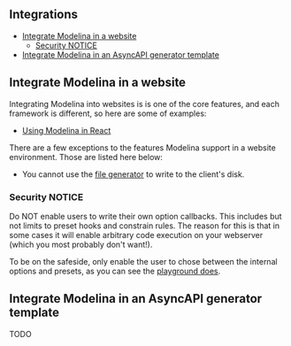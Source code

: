 ## Integrations

<!-- toc is generated with GitHub Actions do not remove toc markers -->

<!-- toc -->

- [Integrate Modelina in a website](#integrate-modelina-in-a-website)
  * [Security NOTICE](#security-notice)
- [Integrate Modelina in an AsyncAPI generator template](#integrate-modelina-in-an-asyncapi-generator-template)

<!-- tocstop -->

## Integrate Modelina in a website

Integrating Modelina into websites is is one of the core features, and each framework is different, so here are some of examples:

- [Using Modelina in React](../examples/integrate-with-react/)

There are a few exceptions to the features Modelina support in a website environment. Those are listed here below:

- You cannot use the [file generator](./advanced.md#generate-models-to-separate-files) to write to the client's disk.

### Security NOTICE
Do NOT enable users to write their own option callbacks. This includes but not limits to preset hooks and constrain rules. The reason for this is that in some cases it will enable arbitrary code execution on your webserver (which you most probably don't want!). 

To be on the safeside, only enable the user to chose between the internal options and presets, as you can see the [playground does](https://www.asyncapi.com/tools/modelina).

## Integrate Modelina in an AsyncAPI generator template
TODO
